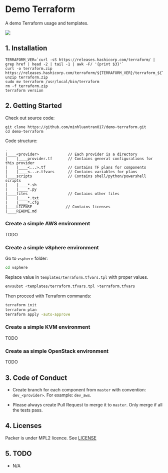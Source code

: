# Demo Terraform
A demo Terraform usage and templates.

![](https://github.com/minhluantran017/demo-terraform/workflows/Check%20syntax/badge.svg)

## 1. Installation

```shell
TERRAFORM_VER=`curl -sS https://releases.hashicorp.com/terraform/ | grep href | head -2 | tail -1 | awk -F/ '{print $3}'`
curl -o terraform.zip https://releases.hashicorp.com/terraform/${TERRAFORM_VER}/terraform_${TERRAFORM_VER}_linux_amd64.zip
unzip terraform.zip
sudo mv terraform /usr/local/bin/terraform
rm -f terraform.zip
terraform version
```

## 2. Getting Started

Check out source code:
```shell
git clone https://github.com/minhluantran017/demo-terraform.git
cd demo-terraform
```

Code structure:
```shell
.
|____<provider>             // Each provider is a directory
|    |____provider.tf       // Contains general configurations for this provider
|    |____<...>.tf          // Contains TF plans for components
|    |____<...>.tfvars      // Contains variables for plans 
|____scripts                // Contains shell/python/powershell scripts
|    |____*.sh
|    |____*.py
|____files                  // Contains other files 
|    |____*.txt
|    |____*.cfg
|____LICENSE               // Contains licenses
|____README.md
```

### Create a simple AWS environment

TODO

### Create a simple vSphere environment

Go to `vsphere` folder:
```sh
cd vsphere
```

Replace value in `templates/terraform.tfvars.tpl` with proper values.

```sh
envsubst <templates/terraform.tfvars.tpl >terraform.tfvars
```

Then proceed with Terraform commands:
```sh
terraform init
terraform plan
terraform apply -auto-approve
```

### Create a simple KVM environment

TODO

### Create aa simple OpenStack environment

TODO

## 3. Code of Conduct

- Create branch for each component from `master` with convention: `dev_<provider>`.
For example: `dev_aws`.

- Please always create Pull Request to merge it to `master`. Only merge if all the tests pass.

## 4. Licenses

Packer is under MPL2 licence. See [LICENSE](LICENSE)

## 5. TODO

* N/A